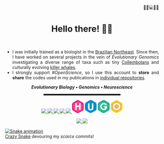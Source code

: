 <div align="right"> 🔬🧬💻🧠🔭 </div>

<h1 align="center"> Hello there! 👋🤓 </h1>
<br/ >

<div align="justify"> 

* I was initially trained as a biologist in the [Brazilian Northeast](https://en.wikipedia.org/wiki/Northeast_Region,_Brazil). Since then, I have worked on several projects in the vein of _Evolutionary Genomics_ investigating a diverse range of taxa such as tiny [Collembolans](https://onlinelibrary.wiley.com/doi/abs/10.1111/zsc.12377) and culturally evolving [killer whales](https://onlinelibrary.wiley.com/doi/abs/10.1111/mec.15099).  
* I strongly support #_OpenScience_, so I use this account to **store** and **share** the codes used in my publications in [individual repositories](https://github.com/layka-pacheco?tab=repositories).

 </div>
<div align="center">
<div align="center"><b><i>Evolutionary Biology • Genomics • Neuroscience</b></i></div>
<hr width="50%" style="height:5px;">

<a href='https://git-scm.com/'><img src="https://github.com/g-pacheco/g-pacheco/blob/main/Profile--GitHubAuxiliaryFiles/GitLogo.png" align="leth" width="40" />
<a href='https://github.com/'><img src="https://github.com/g-pacheco/g-pacheco/blob/main/Profile--GitHubAuxiliaryFiles/GitHubLogo.png" align="leth" width="40" />
<a href='https://www.rstudio.com/'><img src='https://github.com/g-pacheco/g-pacheco/blob/main/Profile--GitHubAuxiliaryFiles/RStudioLogo.png' align="leth" width="40" />
<a href='https://tidyverse.tidyverse.org'><img src='https://github.com/g-pacheco/g-pacheco/blob/main/Profile--GitHubAuxiliaryFiles/tidyverseLogo.png' align="leth" width="40" />
<a href='https://ggplot2.tidyverse.org/'><img src="https://github.com/g-pacheco/g-pacheco/blob/main/Profile--GitHubAuxiliaryFiles/ggplot2Logo.png" align="leth" width="40" />
<a href='https://gohugo.io/'><img src="https://github.com/g-pacheco/g-pacheco/blob/main/Profile--GitHubAuxiliaryFiles/HUGOLogo.png" align="leth" height="45.5" />

<img height="180em" src="https://github-readme-stats.vercel.app/api?username=g-pacheco&bg_color=00000000&text_color=B869AC&icon_color=EDEDED&title_color=EDEDED&hide_border=false&disable_animations=false&show_icons=true&include_all_commits=true" />
<img height="180em" src="https://github-readme-stats.vercel.app/api/top-langs/?username=g-pacheco&layout=compact&langs_count=10&bg_color=00000000&text_color=B869AC&title_color=EDEDED&hide_border=false&disable_animations=false&show_icons=true" />
</p>
 </div>

![Snake animation](https://github.com/g-pacheco/g-pacheco/blob/output/github-contribution-grid-snake.svg)  
[Crazy Snake](https://github.com/Platane/snk) devouring my _scarce_ commits!
